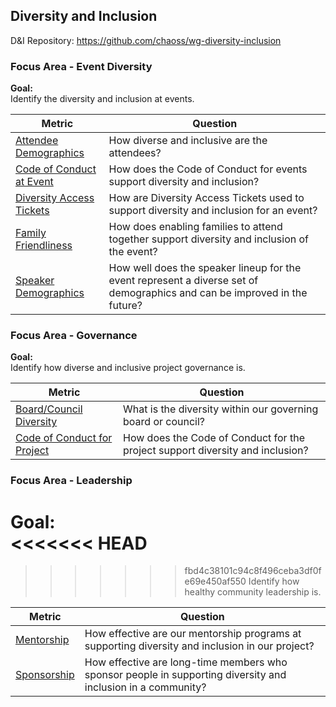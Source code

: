 ## Diversity and Inclusion
D\&I Repository: https://github.com/chaoss/wg-diversity-inclusion

### Focus Area - Event Diversity

**Goal:**  
Identify the diversity and inclusion at events.

<div>
<table>
  <thead><tr><th>Metric</th><th>Question</th></tr></thead>
<tbody>
  <tr><td><a href="https://github.com/chaoss/wg-diversity-inclusion/blob/master/focus-areas/events/attendee-demographics.md">Attendee Demographics</a></td><td>How diverse and inclusive are the attendees?</td></tr>
  <tr><td><a href="https://github.com/chaoss/wg-diversity-inclusion/blob/master/focus-areas/events/event-code-of-conduct.md">Code of Conduct at Event</a></td><td>How does the Code of Conduct for events support diversity and inclusion?</td></tr>
  <tr><td><a href="https://github.com/chaoss/wg-diversity-inclusion/blob/master/focus-areas/events/diversity-tickets.md">Diversity Access Tickets</a></td><td>How are Diversity Access Tickets used to support diversity and inclusion for an event?</td></tr>
  <tr><td><a href="https://chaoss.community/metric-family-friendliness/">Family Friendliness</a></td><td>How does enabling families to attend together support diversity and inclusion of the event?</td></tr>
    <tr><td><a href="https://github.com/chaoss/wg-diversity-inclusion/blob/master/focus-areas/events/speaker-demographics.md">Speaker Demographics</a></td><td>How well does the speaker lineup for the event represent a diverse set of demographics and can be improved in the future?</td></tr>
</tbody>
</table>
</div>


### Focus Area - Governance

**Goal:**  
Identify how diverse and inclusive project governance is.

<div>
<table>
  <thead><tr><th>Metric</th><th>Question</th></tr></thead>
<tbody>
  <tr><td><a href="https://github.com/chaoss/wg-diversity-inclusion/blob/master/focus-areas/governance/board-council-diversity.md">Board/Council Diversity</a></td><td>What is the diversity within our governing board or council?</td></tr>
  <tr><td><a href="https://github.com/chaoss/wg-diversity-inclusion/blob/master/focus-areas/governance/code-of-conduct.md">Code of Conduct for Project</a></td><td>How does the Code of Conduct for the project support diversity and inclusion?</td></tr>
</tbody>
</table>
</div>

### Focus Area - Leadership

**Goal:**  
<<<<<<< HEAD
=======

>>>>>>> fbd4c38101c94c8f496ceba3df0fe69e450af550
Identify how healthy community leadership is.

<div>
<table>
  <thead><tr><th>Metric</th><th>Question</th></tr></thead>
<tbody>
  <tr><td><a href="https://github.com/chaoss/wg-diversity-inclusion/blob/master/focus-areas/leadership/mentorship.md">Mentorship</a></td><td>How effective are our mentorship programs at supporting diversity and inclusion in our project?</td></tr>
  <tr><td><a href="https://github.com/chaoss/wg-diversity-inclusion/blob/master/focus-areas/leadership/sponsorship.md">Sponsorship</a></td><td>How effective are long-time members who sponsor people in supporting diversity and inclusion in a community?</td></tr>
</tbody>
</table>
</div>
